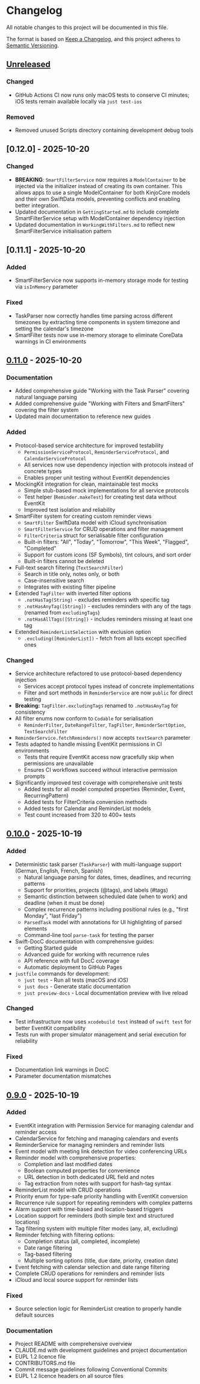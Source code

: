 # Changelog

All notable changes to this project will be documented in this file.

The format is based on [Keep a Changelog](https://keepachangelog.com/en/1.1.0/),
and this project adheres to [Semantic Versioning](https://semver.org/spec/v2.0.0.html).

## [Unreleased]

### Changed

- GitHub Actions CI now runs only macOS tests to conserve CI minutes; iOS tests remain available locally via `just test-ios`

### Removed

- Removed unused Scripts directory containing development debug tools

## [0.12.0] - 2025-10-20

### Changed

- **BREAKING**: `SmartFilterService` now requires a `ModelContainer` to be injected via the initializer instead of creating its own container. This allows apps to use a single ModelContainer for both KinjoCore models and their own SwiftData models, preventing conflicts and enabling better integration.
- Updated documentation in `GettingStarted.md` to include complete SmartFilterService setup with ModelContainer dependency injection
- Updated documentation in `WorkingWithFilters.md` to reflect new SmartFilterService initialisation pattern

## [0.11.1] - 2025-10-20

### Added

- SmartFilterService now supports in-memory storage mode for testing via `isInMemory` parameter

### Fixed

- TaskParser now correctly handles time parsing across different timezones by extracting time components in system timezone and setting the calendar's timezone
- SmartFilter tests now use in-memory storage to eliminate CoreData warnings in CI environments

## [0.11.0] - 2025-10-20

### Documentation

- Added comprehensive guide "Working with the Task Parser" covering natural language parsing
- Added comprehensive guide "Working with Filters and SmartFilters" covering the filter system
- Updated main documentation to reference new guides

### Added
- Protocol-based service architecture for improved testability
  - `PermissionServiceProtocol`, `ReminderServiceProtocol`, and `CalendarServiceProtocol`
  - All services now use dependency injection with protocols instead of concrete types
  - Enables proper unit testing without EventKit dependencies
- MockingKit integration for clean, maintainable test mocks
  - Simple stub-based mock implementations for all service protocols
  - Test helper (`Reminder.makeTest`) for creating test data without EventKit
  - Improved test isolation and reliability
- SmartFilter system for creating custom reminder views
  - `SmartFilter` SwiftData model with iCloud synchronisation
  - `SmartFilterService` for CRUD operations and filter management
  - `FilterCriteria` struct for serialisable filter configuration
  - Built-in filters: "All", "Today", "Tomorrow", "This Week", "Flagged", "Completed"
  - Support for custom icons (SF Symbols), tint colours, and sort order
  - Built-in filters cannot be deleted
- Full-text search filtering (`TextSearchFilter`)
  - Search in title only, notes only, or both
  - Case-insensitive search
  - Integrates with existing filter pipeline
- Extended `TagFilter` with inverted filter options
  - `.notHasTag(String)` - excludes reminders with specific tag
  - `.notHasAnyTag([String])` - excludes reminders with any of the tags (renamed from `excludingTags`)
  - `.notHasAllTags([String])` - includes reminders missing at least one tag
- Extended `ReminderListSelection` with exclusion option
  - `.excluding([ReminderList])` - fetch from all lists except specified ones

### Changed
- Service architecture refactored to use protocol-based dependency injection
  - Services accept protocol types instead of concrete implementations
  - Filter and sort methods in `ReminderService` are now `public` for direct testing
- **Breaking:** `TagFilter.excludingTags` renamed to `.notHasAnyTag` for consistency
- All filter enums now conform to `Codable` for serialisation
  - `ReminderFilter`, `DateRangeFilter`, `TagFilter`, `ReminderSortOption`, `TextSearchFilter`
- `ReminderService.fetchReminders()` now accepts `textSearch` parameter
- Tests adapted to handle missing EventKit permissions in CI environments
  - Tests that require EventKit access now gracefully skip when permissions are unavailable
  - Ensures CI workflows succeed without interactive permission prompts
- Significantly improved test coverage with comprehensive unit tests
  - Added tests for all model computed properties (Reminder, Event, RecurringPattern)
  - Added tests for FilterCriteria conversion methods
  - Added tests for Calendar and ReminderList models
  - Test count increased from 320 to 400+ tests

## [0.10.0] - 2025-10-19

### Added
- Deterministic task parser (`TaskParser`) with multi-language support (German, English, French, Spanish)
  - Natural language parsing for dates, times, deadlines, and recurring patterns
  - Support for priorities, projects (@tags), and labels (#tags)
  - Semantic distinction between scheduled date (when to work) and deadline (when it must be done)
  - Complex recurrence patterns including positional rules (e.g., "first Monday", "last Friday")
  - `ParsedTask` model with annotations for UI highlighting of parsed elements
  - Command-line tool `parse-task` for testing the parser
- Swift-DocC documentation with comprehensive guides:
  - Getting Started guide
  - Advanced guide for working with recurrence rules
  - API reference with full DocC coverage
  - Automatic deployment to GitHub Pages
- `justfile` commands for development:
  - `just test` - Run all tests (macOS and iOS)
  - `just docs` - Generate static documentation
  - `just preview-docs` - Local documentation preview with live reload

### Changed
- Test infrastructure now uses `xcodebuild test` instead of `swift test` for better EventKit compatibility
- Tests run with proper simulator management and serial execution for reliability

### Fixed
- Documentation link warnings in DocC
- Parameter documentation mismatches

## [0.9.0] - 2025-10-19

### Added

- EventKit integration with Permission Service for managing calendar and reminder access
- CalendarService for fetching and managing calendars and events
- ReminderService for managing reminders and reminder lists
- Event model with meeting link detection for video conferencing URLs
- Reminder model with comprehensive properties:
  - Completion and last modified dates
  - Boolean computed properties for convenience
  - URL detection in both dedicated URL field and notes
  - Tag extraction from notes with support for hash-tag syntax
- ReminderList model with CRUD operations
- Priority enum for type-safe priority handling with EventKit conversion
- Recurrence rule support for repeating reminders with complex patterns
- Alarm support with time-based and location-based triggers
- Location support for reminders (both simple text and structured locations)
- Tag filtering system with multiple filter modes (any, all, excluding)
- Reminder fetching with filtering options:
  - Completion status (all, completed, incomplete)
  - Date range filtering
  - Tag-based filtering
  - Multiple sorting options (title, due date, priority, creation date)
- Event fetching with calendar selection and date range filtering
- Complete CRUD operations for reminders and reminder lists
- iCloud and local source support for reminder lists

### Fixed

- Source selection logic for ReminderList creation to properly handle default sources

### Documentation

- Project README with comprehensive overview
- CLAUDE.md with development guidelines and project documentation
- EUPL 1.2 licence file
- CONTRIBUTORS.md file
- Commit message guidelines following Conventional Commits
- EUPL 1.2 licence headers on all source files

[unreleased]: https://github.com/oliverandrich/KinjoCore/compare/v0.11.0...HEAD
[0.11.0]: https://github.com/oliverandrich/KinjoCore/compare/v0.10.0...v0.11.0
[0.10.0]: https://github.com/oliverandrich/KinjoCore/compare/v0.9.0...v0.10.0
[0.9.0]: https://github.com/oliverandrich/KinjoCore/releases/tag/v0.9.0
